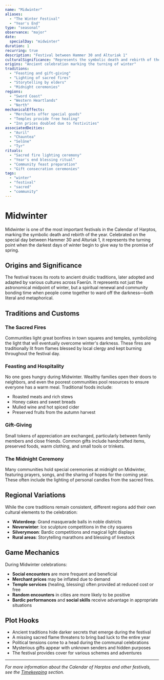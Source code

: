```yaml
---
name: "Midwinter"
aliases:
  - "The Winter Festival"
  - "Year's End"
type: "seasonal"
observance: "major"
date:
  specialDay: "midwinter"
duration: 1
recurring: true
description: "Festival between Hammer 30 and Alturiak 1"
culturalSignificance: "Represents the symbolic death and rebirth of the year, bringing communities together to ward off darkness and celebrate renewal through shared warmth and generosity"
origins: "Ancient celebration marking the turning of winter"
traditions:
  - "Feasting and gift-giving"
  - "Lighting of sacred fires"
  - "Storytelling by elders"
  - "Midnight ceremonies"
regions:
  - "Sword Coast"
  - "Western Heartlands"
  - "North"
mechanicalEffects:
  - "Merchants offer special goods"
  - "Temples provide free healing"
  - "Inn prices doubled due to festivities"
associatedDeities:
  - "Auril"
  - "Chauntea"
  - "Selûne"
  - "Tyr"
rituals:
  - "Sacred fire lighting ceremony"
  - "Year's end blessing ritual"
  - "Community feast preparation"
  - "Gift consecration ceremonies"
tags:
  - "winter"
  - "festival"
  - "sacred"
  - "community"
---
```


# Midwinter

Midwinter is one of the most important festivals in the Calendar of Harptos, marking the symbolic death and rebirth of the year. Celebrated on the special day between Hammer 30 and Alturiak 1, it represents the turning point when the darkest days of winter begin to give way to the promise of spring.

## Origins and Significance

The festival traces its roots to ancient druidic traditions, later adopted and adapted by various cultures across Faerûn. It represents not just the astronomical midpoint of winter, but a spiritual renewal and community bonding time when people come together to ward off the darkness—both literal and metaphorical.

## Traditions and Customs

### The Sacred Fires

Communities light great bonfires in town squares and temples, symbolizing the light that will eventually overcome winter's darkness. These fires are traditionally lit from flames blessed by local clergy and kept burning throughout the festival day.

### Feasting and Hospitality

No one goes hungry during Midwinter. Wealthy families open their doors to neighbors, and even the poorest communities pool resources to ensure everyone has a warm meal. Traditional foods include:

- Roasted meats and rich stews
- Honey cakes and sweet breads
- Mulled wine and hot spiced cider
- Preserved fruits from the autumn harvest

### Gift-Giving

Small tokens of appreciation are exchanged, particularly between family members and close friends. Common gifts include handcrafted items, preserved foods, warm clothing, and small tools or trinkets.

### The Midnight Ceremony

Many communities hold special ceremonies at midnight on Midwinter, featuring prayers, songs, and the sharing of hopes for the coming year. These often include the lighting of personal candles from the sacred fires.

## Regional Variations

While the core traditions remain consistent, different regions add their own cultural elements to the celebration:

- **Waterdeep**: Grand masquerade balls in noble districts
- **Neverwinter**: Ice sculpture competitions in the city squares
- **Silverymoon**: Bardic competitions and magical light displays
- **Rural areas**: Storytelling marathons and blessing of livestock

## Game Mechanics

During Midwinter celebrations:

- **Social encounters** are more frequent and beneficial
- **Merchant prices** may be inflated due to demand
- **Temple services** (healing, blessing) often provided at reduced cost or free
- **Random encounters** in cities are more likely to be positive
- **Bardic performances** and **social skills** receive advantage in appropriate situations

## Plot Hooks

- Ancient traditions hide darker secrets that emerge during the festival
- A missing sacred flame threatens to bring bad luck to the entire year
- Political tensions come to a head during the communal celebrations
- Mysterious gifts appear with unknown senders and hidden purposes
- The festival provides cover for various schemes and adventures

---

_For more information about the Calendar of Harptos and other festivals, see the [Timekeeping](../timekeeping/calendar-of-harptos.md) section._

